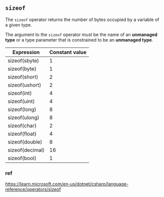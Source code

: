 ## `sizeof`
The `sizeof` operator returns the number of bytes occupied by a variable of a given type.


The argument to the `sizeof` operator must be the name of an **unmanaged type** or a type parameter that is constrained to be an **unmanaged type**.


|Expression	| Constant value |
| - | - |
| sizeof(sbyte)	| 1 |
| sizeof(byte)	| 1 |
| sizeof(short)	| 2 |
| sizeof(ushort) | 2 |
| sizeof(int)	| 4 |
| sizeof(uint) | 4 |
| sizeof(long) | 8 |
| sizeof(ulong)	| 8 |
| sizeof(char) | 2 |
| sizeof(float)	| 4 |
| sizeof(double) | 8 |
| sizeof(decimal)	| 16 |
| sizeof(bool) | 1 |


### ref
https://learn.microsoft.com/en-us/dotnet/csharp/language-reference/operators/sizeof

